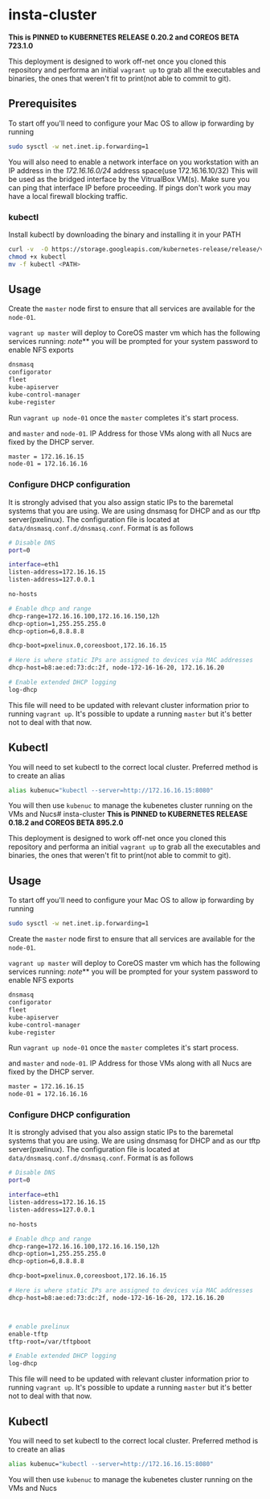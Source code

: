 # insta-cluster
__This is PINNED to KUBERNETES RELEASE 0.20.2 and COREOS BETA 723.1.0__

This deployment is designed to work off-net once you cloned this repository and performa an initial ```vagrant up``` to grab all the executables and binaries, the ones that weren't fit to print(not able to commit to git).

## Prerequisites
To start off you'll need to configure your Mac OS to allow ip forwarding by running

```bash
sudo sysctl -w net.inet.ip.forwarding=1
```

You will also need to enable a network interface on you workstation with an IP address in the _172.16.16.0/24_ address space(use 172.16.16.10/32)
This will be used as the bridged interface by the VitrualBox VM(s). Make sure you can ping that interface IP before proceeding. If pings don't work you may have a local firewall blocking traffic.

### kubectl

Install kubectl by downloading the binary and installing it in your PATH

```bash
curl -v  -O https://storage.googleapis.com/kubernetes-release/release/v0.20.2/bin/darwin/amd64/kubectl
chmod +x kubectl
mv -f kubectl <PATH>
```

## Usage

Create the ```master``` node first to ensure that all services are available for the ```node-01```. 

```vagrant up master``` will deploy to CoreOS master vm which has the following services running:
_note_** you will be prompted for your system password to enable NFS exports

```bash
dnsmasq
configorator
fleet
kube-apiserver
kube-control-manager
kube-register
```
Run ```vagrant up node-01``` once the ```master``` completes it's start process. 


 and ```master``` and ```node-01```.
IP Address for those VMs along with all Nucs are fixed by the DHCP server. 

```bash
master = 172.16.16.15
node-01 = 172.16.16.16
```

### Configure DHCP configuration

It is strongly advised that you also assign static IPs to the baremetal systems that you are using.
We are using dnsmasq for DHCP and as our tftp server(pxelinux).
The configuration file is located at ```data/dnsmasq.conf.d/dnsmasq.conf```. Format is as follows

```bash
# Disable DNS
port=0

interface=eth1
listen-address=172.16.16.15
listen-address=127.0.0.1

no-hosts

# Enable dhcp and range
dhcp-range=172.16.16.100,172.16.16.150,12h
dhcp-option=1,255.255.255.0
dhcp-option=6,8.8.8.8

dhcp-boot=pxelinux.0,coreosboot,172.16.16.15

# Here is where static IPs are assigned to devices via MAC addresses
dhcp-host=b8:ae:ed:73:dc:2f, node-172-16-16-20, 172.16.16.20

# Enable extended DHCP logging
log-dhcp
```

This file will need to be updated with relevant cluster information prior to running ```vagrant up```.
It's possible to update a running ```master``` but it's better not to deal with that now.

## Kubectl

You will need to set kubectl to the correct local cluster. Preferred method is to create an alias

```bash
alias kubenuc="kubectl --server=http://172.16.16.15:8080"
```
You will then use ```kubenuc``` to manage the kubenetes cluster running on the VMs and Nucs# insta-cluster
__This is PINNED to KUBERNETES RELEASE 0.18.2 and COREOS BETA 895.2.0__

This deployment is designed to work off-net once you cloned this repository and performa an initial ```vagrant up``` to grab all the executables and binaries, the ones that weren't fit to print(not able to commit to git).

## Usage

To start off you'll need to configure your Mac OS to allow ip forwarding by running

```bash
sudo sysctl -w net.inet.ip.forwarding=1
```

Create the ```master``` node first to ensure that all services are available for the ```node-01```. 

```vagrant up master``` will deploy to CoreOS master vm which has the following services running:
_note_** you will be prompted for your system password to enable NFS exports

```bash
dnsmasq
configorator
fleet
kube-apiserver
kube-control-manager
kube-register
```
Run ```vagrant up node-01``` once the ```master``` completes it's start process. 


 and ```master``` and ```node-01```.
IP Address for those VMs along with all Nucs are fixed by the DHCP server. 

```bash
master = 172.16.16.15
node-01 = 172.16.16.16
```

### Configure DHCP configuration

It is strongly advised that you also assign static IPs to the baremetal systems that you are using.
We are using dnsmasq for DHCP and as our tftp server(pxelinux).
The configuration file is located at ```data/dnsmasq.conf.d/dnsmasq.conf```. Format is as follows

```bash
# Disable DNS
port=0

interface=eth1
listen-address=172.16.16.15
listen-address=127.0.0.1

no-hosts

# Enable dhcp and range
dhcp-range=172.16.16.100,172.16.16.150,12h
dhcp-option=1,255.255.255.0
dhcp-option=6,8.8.8.8

dhcp-boot=pxelinux.0,coreosboot,172.16.16.15

# Here is where static IPs are assigned to devices via MAC addresses
dhcp-host=b8:ae:ed:73:dc:2f, node-172-16-16-20, 172.16.16.20



# enable pxelinux
enable-tftp
tftp-root=/var/tftpboot

# Enable extended DHCP logging
log-dhcp
```

This file will need to be updated with relevant cluster information prior to running ```vagrant up```.
It's possible to update a running ```master``` but it's better not to deal with that now.

## Kubectl

You will need to set kubectl to the correct local cluster. Preferred method is to create an alias

```bash
alias kubenuc="kubectl --server=http://172.16.16.15:8080"
```
You will then use ```kubenuc``` to manage the kubenetes cluster running on the VMs and Nucs

